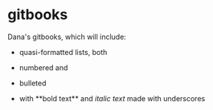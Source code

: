 # gitbooks

Dana's gitbooks, which will include:

* quasi-formatted lists, both

* numbered and

* bulleted

* with \*\*bold text\*\* and _italic text_ made with underscores



